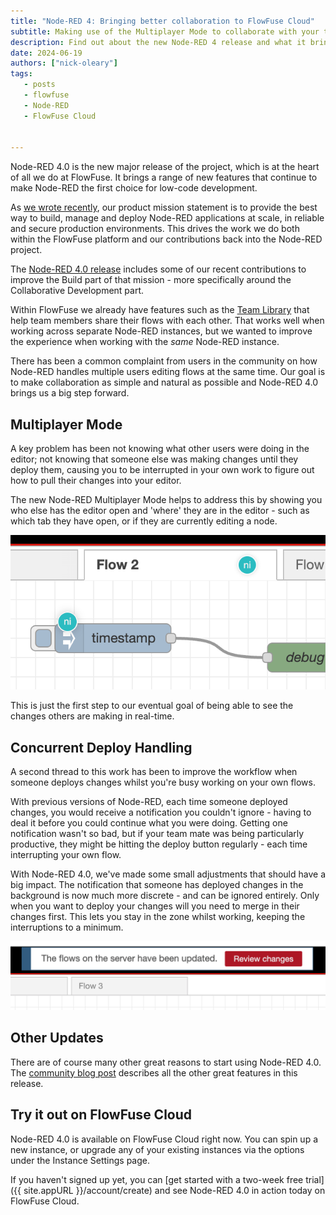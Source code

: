 ```yaml
---
title: "Node-RED 4: Bringing better collaboration to FlowFuse Cloud"
subtitle: Making use of the Multiplayer Mode to collaborate with your teams
description: Find out about the new Node-RED 4 release and what it brings to FlowFuse Cloud
date: 2024-06-19
authors: ["nick-oleary"]
tags:
   - posts
   - flowfuse
   - Node-RED
   - FlowFuse Cloud
   

---
```


Node-RED 4.0 is the new major release of the project, which is at the heart of all we do at FlowFuse. It brings a range of new features that continue to make Node-RED the first choice for low-code development.

<!--more-->


As [we wrote recently](/blog/2024/05/product-strategy-updates/), our product mission statement is to provide the best way to build, manage and deploy Node-RED applications at scale, in reliable and secure production environments. This drives the work we do both within the FlowFuse platform and our contributions back into the Node-RED project. 

The [Node-RED 4.0 release](https://nodered.org/blog/2024/06/20/version-4-0-released) includes some of our recent contributions to improve the Build part of that mission - more specifically around the Collaborative Development part.

Within FlowFuse we already have features such as the [Team Library](/docs/user/shared-library/) that help team members share their flows with each other. That works well when working across separate Node-RED instances, but we wanted to improve the experience when working with the *same* Node-RED instance.

There has been a common complaint from users in the community on how Node-RED handles multiple users editing flows at the same time. Our goal is to make collaboration as simple and natural as possible and Node-RED 4.0 brings us a big step forward.

## Multiplayer Mode

A key problem has been not knowing what other users were doing in the editor; not knowing that someone else was making changes until they deploy them, causing you to be interrupted in your own work to figure out how to pull their changes into your editor.

The new Node-RED Multiplayer Mode helps to address this by showing you who else has the editor open and 'where' they are in the editor - such as which tab they have open, or if they are currently editing a node.

!["Screenshot of Node-RED multiplayer in action"](./images/nr4-multiplayer.png "Screenshot of Node-RED multiplayer in action")

This is just the first step to our eventual goal of being able to see the changes others are making in real-time.


## Concurrent Deploy Handling

A second thread to this work has been to improve the workflow when someone deploys changes whilst you're busy working on your own flows.

With previous versions of Node-RED, each time someone deployed changes, you would receive a notification you couldn't ignore - having to deal it before you could continue what you were doing. Getting one notification wasn't so bad, but if your team mate was being particularly productive, they might be hitting the deploy button regularly - each time interrupting your own flow.

With Node-RED 4.0, we've made some small adjustments that should have a big impact. The notification that someone has deployed changes in the background is now much more discrete - and can be ignored entirely. Only when you want to deploy your changes will you need to merge in their changes first. This lets you stay in the zone whilst working, keeping the interruptions to a minimum.

!["Screenshot of the new background deploy notification"](./images/nr4-background-deploy.png "Screenshot of the new background deploy notification")

## Other Updates

There are of course many other great reasons to start using Node-RED 4.0. The [community blog post](https://nodered.org/blog/2024/06/20/version-4-0-released) describes all the other great features in this release.

## Try it out on FlowFuse Cloud

Node-RED 4.0 is available on FlowFuse Cloud right now. You can spin up a new instance, or upgrade any of your existing instances via the options under the Instance Settings page.

If you haven't signed up yet, you can [get started with a two-week free trial]({{ site.appURL }}/account/create) and see Node-RED 4.0 in action today on FlowFuse Cloud.


